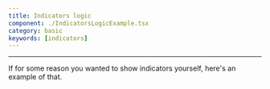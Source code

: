 ```yaml
---
title: Indicators logic
component: ./IndicatorsLogicExample.tsx
category: basic
keywords: [indicators]
---
```


---

If for some reason you wanted to show indicators yourself, here's an example of that.
